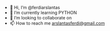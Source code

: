 - 👋 Hi, I’m @ferdiarslantas
- 🌱 I’m currently learning PYTHON
- 💞️ I’m looking to collaborate on 
- 📫 How to reach me arslantasferdi@gmail.com

